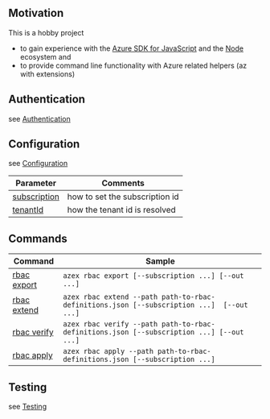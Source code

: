 ## Motivation

This is a hobby project
- to gain experience with the [Azure SDK for JavaScript](https://github.com/Azure/azure-sdk-for-js) and the [Node](https://nodejs.org) ecosystem and 
- to provide command line functionality with Azure related helpers (az with extensions)


## Authentication

see [Authentication](/docs/authentication/readme.md)



## Configuration

see [Configuration](/docs/configuration/index.md)


|Parameter|Comments|
|-|-|
|[subscription](/docs/configuration/subscription.md)| how to set the subscription id |
|[tenantId](/docs/configuration/tenantId.md)| how the tenant id is resolved |

## Commands

|Command|Sample|
|-|-|
|[rbac export](/docs/commands/rbac/export.md)|`azex rbac export [--subscription ...] [--out ...]`|
|[rbac extend](/docs/commands/rbac/extend.md)|`azex rbac extend --path path-to-rbac-definitions.json [--subscription ...]  [--out ...]`|
|[rbac verify](/docs/commands/rbac/verify.md)|`azex rbac verify --path path-to-rbac-definitions.json [--subscription ...] [--out ...]`|
|[rbac apply ](/docs/commands/rbac/apply.md )|`azex rbac apply --path path-to-rbac-definitions.json [--subscription ...]`|

## Testing

see [Testing](/docs//testing/readme.md)
